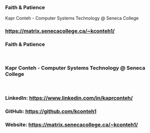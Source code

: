 ### Faith & Patience

Kapr Conteh -
Computer Systems Technology @ Seneca College

### https://matrix.senecacollege.ca/~kconteh1/
### Faith & Patience
‎

### Kapr Conteh - Computer Systems Technology @ Seneca College
‎
### LinkedIn: https://www.linkedin.com/in/kaprconteh/
### GitHub: https://github.com/kconteh1
### Website: https://matrix.senecacollege.ca/~kconteh1/
